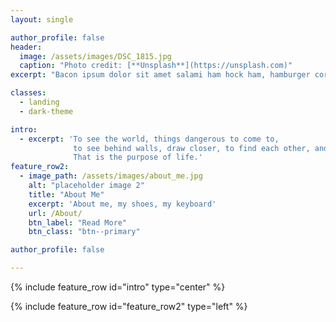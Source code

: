 ```yaml
---
layout: single

author_profile: false
header:
  image: /assets/images/DSC_1815.jpg
  caption: "Photo credit: [**Unsplash**](https://unsplash.com)"
excerpt: "Bacon ipsum dolor sit amet salami ham hock ham, hamburger corned beef short ribs kielbasa biltong t-bone drumstick tri-tip tail sirloin pork chop."

classes:
  - landing
  - dark-theme

intro:
  - excerpt: 'To see the world, things dangerous to come to,
              to see behind walls, draw closer, to find each other, and to feel.
              That is the purpose of life.'
feature_row2:
  - image_path: /assets/images/about_me.jpg
    alt: "placeholder image 2"
    title: "About Me"
    excerpt: 'About me, my shoes, my keyboard'
    url: /About/
    btn_label: "Read More"
    btn_class: "btn--primary"

author_profile: false

---
```


{% include feature_row id="intro" type="center" %}

{% include feature_row id="feature_row2" type="left" %}
